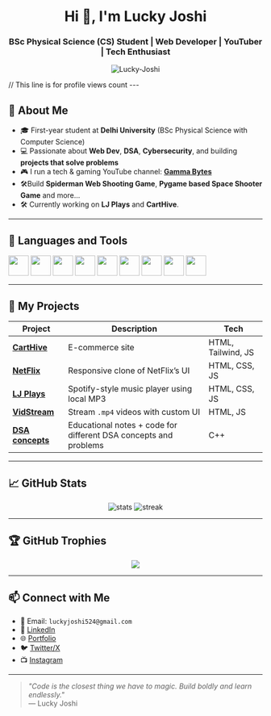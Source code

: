 <h1 align="center">Hi 👋, I'm Lucky Joshi</h1>
<h3 align="center">BSc Physical Science (CS) Student | Web Developer | YouTuber | Tech Enthusiast</h3>

<p align="center">
  <img src="https://komarev.com/ghpvc/?username=Lucky-Joshi&label=Profile%20views&color=0e75b6&style=flat" alt="Lucky-Joshi" />
</p> // This line is for profile views count
---

## 🧠 About Me

- 🎓 First-year student at **Delhi University** (BSc Physical Science with Computer Science)
- 💻 Passionate about **Web Dev**, **DSA**, **Cybersecurity**, and building **projects that solve problems**
- 🎮 I run a tech & gaming YouTube channel: [**Gamma Bytes**](https://youtube.com/@gammabytesofficial?si=1lW8MVveLeGcmcla)
- 🛠️Build  **Spiderman Web Shooting Game**, **Pygame based Space Shooter Game** and more...
- 🛠️ Currently working on **LJ Plays** and **CartHive**.

---

## 🧰 Languages and Tools

<p align="left">
  <img src="https://cdn.jsdelivr.net/gh/devicons/devicon/icons/html5/html5-original.svg" width="40" height="40"/>
  <img src="https://cdn.jsdelivr.net/gh/devicons/devicon/icons/css3/css3-original.svg" width="40" height="40"/> 
  <img src="https://cdn.jsdelivr.net/gh/devicons/devicon/icons/javascript/javascript-original.svg" width="40" height="40"/>
  <img src="https://cdn.jsdelivr.net/gh/devicons/devicon/icons/python/python-original.svg" width="40" height="40"/>
  <img src="https://cdn.jsdelivr.net/gh/devicons/devicon/icons/cplusplus/cplusplus-original.svg" width="40" height="40"/>
<img src="https://cdn.jsdelivr.net/gh/devicons/devicon/icons/java/java-original.svg" width="40" height="40"/>
<img src="https://cdn.jsdelivr.net/gh/devicons/devicon/icons/mysql/mysql-original.svg" width="40" height="40"/>
  <img src="https://cdn.jsdelivr.net/gh/devicons/devicon/icons/git/git-original.svg" width="40" height="40"/>
  <img src="https://cdn.jsdelivr.net/gh/devicons/devicon/icons/github/github-original.svg" width="40" height="40"/>
</p>

---

## 🚀 My Projects

| Project | Description | Tech |
|--------|-------------|------|
| [**CartHive**](https://github.com/your-username/CartHive) | E-commerce site | HTML, Tailwind, JS |
| [**NetFlix**](https://github.com/your-username/AmazonClone) | Responsive clone of NetFlix’s UI | HTML, CSS, JS |
| [**LJ Plays**](https://github.com/Lucky-Joshi/LJ-Plays.git) | Spotify-style music player using local MP3 | HTML, CSS, JS |
| [**VidStream**](https://github.com/Lucky-Joshi/VidStream.git) | Stream `.mp4` videos with custom UI | HTML, JS |
| [**DSA concepts**](https://github.com/Lucky-Joshi/practice.git) | Educational notes + code for different DSA concepts and problems | C++ |

---

## 📈 GitHub Stats

<p align="center">
  <img src="https://github-readme-stats.vercel.app/api?username=Lucky-Joshi&show_icons=true&theme=tokyonight" alt="stats"/>
  <img src="https://github-readme-streak-stats.herokuapp.com?user=Lucky-Joshi&theme=tokyonight" alt="streak"/>
</p>

---

## 🏆 GitHub Trophies

<p align="center">
  <img src="https://github-profile-trophy.vercel.app/?username=Lucky-Joshi&theme=tokyonight&no-frame=true&margin-w=15&margin-h=15" />
</p>

---

## 📫 Connect with Me

- 📧 Email: `luckyjoshi524@gmail.com`
- 🔗 [LinkedIn](www.linkedin.com/in/lucky-joshi)
- 🌐 [Portfolio](https://luckyjoshiportfoliopage.netlify.app/)
- 🐦 [Twitter/X](https://x.com/LuckyJoshi9000)
- 📺 [Instagram](https://www.instagram.com/luckyjoshi9000/)

---

> *"Code is the closest thing we have to magic. Build boldly and learn endlessly."*  
> — Lucky Joshi

